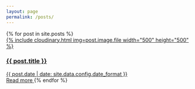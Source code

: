 ```yaml
---
layout: page
permalink: /posts/
---
```

<div>
  {% for post in site.posts %}
    <a href="{% if post.external_link %}{{ post.external_link }}{% else %}{{ post.url }}{% endif %}" class="home-blog--item horizontal" data-aos="fade-up" data-aos-ratio=".25" data-aos-delay="{{ forloop.index | minus: 1 |  times:200 }}">
      <div class="home-blog--item--image">
        {% include cloudinary.html img=post.image.file width="500" height="500" %}
      </div>
      <div class="home-blog--item--text">
        <h3 class="home-blog--item--title">{{ post.title }}</h3>
        <!-- <p class="home-blog--item--excerpt">{{ post.excerpt | strip_html | strip_newlines | truncate: 80 }}</p> -->
        <div class="home-blog--item--date">{{ post.date | date: site.data.config.date_format }}</div>
      </div>
      <span class="home-blog--item--read-more">Read more</span>
    </a>
  {% endfor %}
</div>
